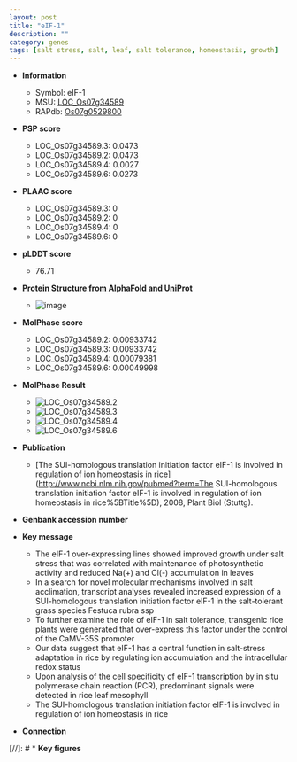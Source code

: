 ```yaml
---
layout: post
title: "eIF-1"
description: ""
category: genes
tags: [salt stress, salt, leaf, salt tolerance, homeostasis, growth]
---
```


* **Information**  
    + Symbol: eIF-1  
    + MSU: [LOC_Os07g34589](http://rice.plantbiology.msu.edu/cgi-bin/ORF_infopage.cgi?orf=LOC_Os07g34589)  
    + RAPdb: [Os07g0529800](http://rapdb.dna.affrc.go.jp/viewer/gbrowse_details/irgsp1?name=Os07g0529800)  

* **PSP score**  
    + LOC_Os07g34589.3: 0.0473 
    + LOC_Os07g34589.2: 0.0473 
    + LOC_Os07g34589.4: 0.0027 
    + LOC_Os07g34589.6: 0.0273 

* **PLAAC score**  
    + LOC_Os07g34589.3: 0 
    + LOC_Os07g34589.2: 0 
    + LOC_Os07g34589.4: 0 
    + LOC_Os07g34589.6: 0 

* **pLDDT score**
    + 76.71

* **[Protein Structure from AlphaFold and UniProt](https://www.uniprot.org/uniprotkb/B7F683/entry#structure)**
    + ![image](https://ricepsp.github.io/images/B/AF-B7F683-F1.png)

* **MolPhase score**
    + LOC_Os07g34589.2: 0.00933742
    + LOC_Os07g34589.3: 0.00933742
    + LOC_Os07g34589.4: 0.00079381
    + LOC_Os07g34589.6: 0.00049998

* **MolPhase Result**
    + ![LOC_Os07g34589.2](https://304243504.github.io/Pictures/LOC_Os07g/LOC_Os07g34589.2.png)
    + ![LOC_Os07g34589.3](https://304243504.github.io/Pictures/LOC_Os07g/LOC_Os07g34589.3.png)
    + ![LOC_Os07g34589.4](https://304243504.github.io/Pictures/LOC_Os07g/LOC_Os07g34589.4.png)
    + ![LOC_Os07g34589.6](https://304243504.github.io/Pictures/LOC_Os07g/LOC_Os07g34589.6.png)

* **Publication**  
    + [The SUI-homologous translation initiation factor eIF-1 is involved in regulation of ion homeostasis in rice](http://www.ncbi.nlm.nih.gov/pubmed?term=The SUI-homologous translation initiation factor eIF-1 is involved in regulation of ion homeostasis in rice%5BTitle%5D), 2008, Plant Biol (Stuttg).

* **Genbank accession number**  

* **Key message**  
    + The eIF-1 over-expressing lines showed improved growth under salt stress that was correlated with maintenance of photosynthetic activity and reduced Na(+) and Cl(-) accumulation in leaves
    + In a search for novel molecular mechanisms involved in salt acclimation, transcript analyses revealed increased expression of a SUI-homologous translation initiation factor eIF-1 in the salt-tolerant grass species Festuca rubra ssp
    + To further examine the role of eIF-1 in salt tolerance, transgenic rice plants were generated that over-express this factor under the control of the CaMV-35S promoter
    + Our data suggest that eIF-1 has a central function in salt-stress adaptation in rice by regulating ion accumulation and the intracellular redox status
    + Upon analysis of the cell specificity of eIF-1 transcription by in situ polymerase chain reaction (PCR), predominant signals were detected in rice leaf mesophyll
    + The SUI-homologous translation initiation factor eIF-1 is involved in regulation of ion homeostasis in rice

* **Connection**  

[//]: # * **Key figures**  


